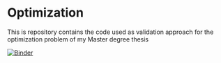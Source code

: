 # Optimization
This is repository contains the code used as validation approach for the optimization problem of my Master degree thesis

[![Binder](https://mybinder.org/badge_logo.svg)](https://mybinder.org/v2/gh/francioniniccolo/optimization/main)
